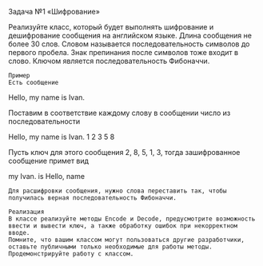 Задача №1
«Шифрование»

Реализуйте класс, который будет выполнять шифрование и дешифрование сообщения на английском языке. Длина сообщения не более 30 слов. Словом называется последовательность символов до первого пробела. Знак препинания после символов тоже входит в слово.
Ключом является последовательность Фибоначчи. 

	Пример
	Есть сообщение
	
Hello, my name is Ivan.

Поставим в соответствие каждому слову в сообщении число из последовательности

Hello,	my	name	is	Ivan.
1	2	3	5	8

Пусть ключ для этого сообщения 2, 8, 5, 1, 3, тогда зашифрованное сообщение примет вид

my Ivan. is Hello, name

	Для расшифровки сообщения, нужно слова переставить так, чтобы получилась верная последовательность Фибоначчи.

	Реализация
	В классе реализуйте методы Encode и Decode, предусмотрите возможность ввести и вывести ключ, а также обработку ошибок при некорректном вводе.
	Помните, что вашим классом могут пользоваться другие разработчики, оставьте публичными только необходимые для работы методы.
	Продемонстрируйте работу с классом.
